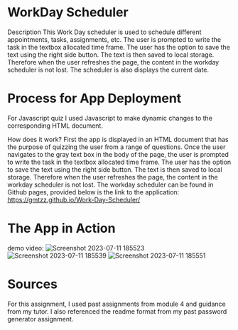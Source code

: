 # WorkDay Scheduler
Description
This Work Day scheduler is used to schedule different appointments, tasks, assignments,  etc. The user is prompted to write the task in the textbox allocated time frame. The user has the option to save the text using the right side button. The text is then saved to local storage. Therefore when the user refreshes the page, the content in the workday scheduler is not lost. The scheduler is also displays the current date.

# Process for App Deployment
For Javascript quiz I used Javascript to make dynamic changes to the corresponding HTML document.

How does it work?
First the app is displayed in an HTML document that has the purpose of quizzing the user from a range of questions.
Once the user navigates to the gray text box in the body of the page, the user is prompted to write the task in the textbox allocated time frame. 
The user has the option to save the text using the right side button.
The text is then saved to local storage. Therefore when the user refreshes the page, the content in the workday scheduler is not lost. 
The workday scheduler can be found in Github pages, provided below is the link to the application: https://gmtzz.github.io/Work-Day-Scheduler/

# The App in Action
demo video:
![Screenshot 2023-07-11 185523](https://github.com/gmtzz/Work-Day-Scheduler/assets/94001517/17ccbbcc-cefa-4a96-8362-caac1ec8ed6e)
![Screenshot 2023-07-11 185539](https://github.com/gmtzz/Work-Day-Scheduler/assets/94001517/49780377-67b9-4e0a-97d1-1d930e32d0bf)
![Screenshot 2023-07-11 185551](https://github.com/gmtzz/Work-Day-Scheduler/assets/94001517/0a2821d2-6877-4481-b916-1e48ffb17bb0)

# Sources
For this assignment, I used past assignments from module 4 and guidance from my tutor. I also referenced the readme format from my past password generator assignment. 
